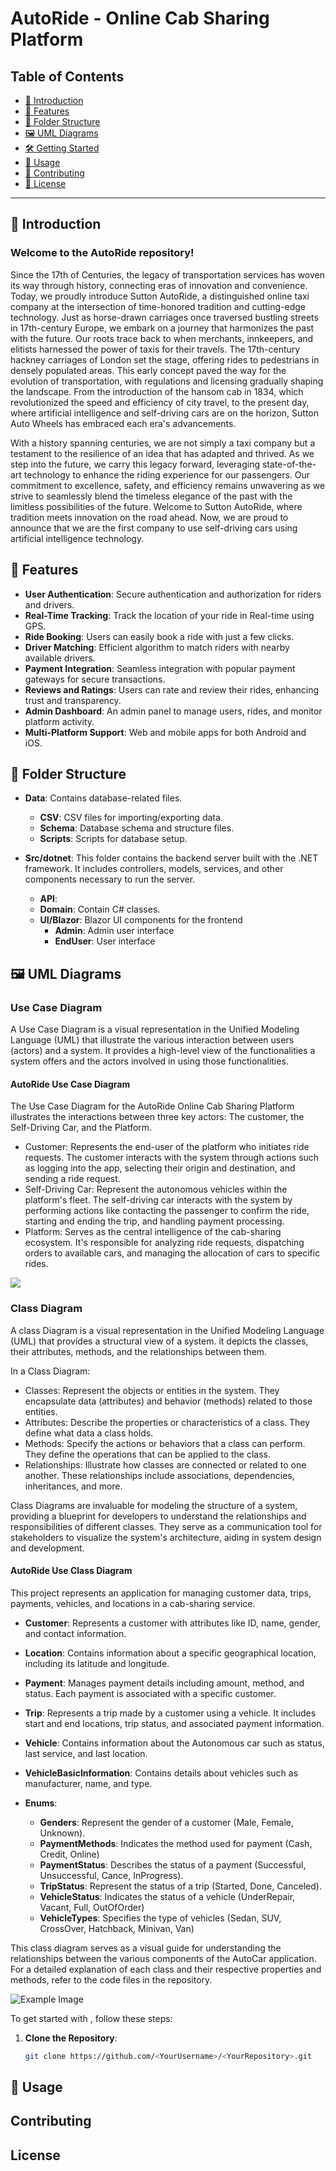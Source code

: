 # AutoRide - Online Cab Sharing Platform

## Table of Contents
- [🌟 Introduction](#-introduction)
- [🚀 Features](#features)
- [📁 Folder Structure](#folder-structure)
- [🖼️ UML Diagrams](#uml-diagrams)
- [🛠️ Getting Started](#getting-started)
- [🔧 Usage](#usage)
- [🤝 Contributing](#contributing)
- [📜 License](#license)

---

## 🌟 Introduction

### Welcome to the AutoRide repository!

Since the 17th of Centuries, the legacy of transportation services has woven its way through history, 
connecting eras of innovation and convenience. Today, we proudly introduce Sutton AutoRide, a distinguished 
online taxi company at the intersection of time-honored tradition and cutting-edge technology. 
Just as horse-drawn carriages once traversed bustling streets in 17th-century Europe, we embark 
on a journey that harmonizes the past with the future.
Our roots trace back to when merchants, innkeepers, and elitists harnessed the power of taxis for 
their travels. The 17th-century hackney carriages of London set the stage, offering rides to 
pedestrians in densely populated areas. This early concept paved the way for the evolution of transportation, 
with regulations and licensing gradually shaping the landscape. From the introduction of the hansom cab in 1834, 
which revolutionized the speed and efficiency of city travel, to the present day, where artificial 
intelligence and self-driving cars are on the horizon, Sutton Auto Wheels has embraced each era's advancements.

With a history spanning centuries, we are not simply a taxi company but a testament to the resilience 
of an idea that has adapted and thrived. As we step into the future, we carry this legacy forward, 
leveraging state-of-the-art technology to enhance the riding experience for our passengers. Our commitment 
to excellence, safety, and efficiency remains unwavering as we strive to seamlessly blend the timeless 
elegance of the past with the limitless possibilities of the future. Welcome to Sutton AutoRide, where 
tradition meets innovation on the road ahead.
Now, we are proud to announce that we are the first company to use self-driving cars using artificial intelligence technology.

## 🚀 Features

- **User Authentication**: Secure authentication and authorization for riders and drivers.
- **Real-Time Tracking**: Track the location of your ride in Real-time using GPS.
- **Ride Booking**: Users can easily book a ride with just a few clicks.
- **Driver Matching**: Efficient algorithm to match riders with nearby available drivers.
- **Payment Integration**: Seamless integration with popular payment gateways for secure transactions.
- **Reviews and Ratings**: Users can rate and review their rides, enhancing trust and transparency.
- **Admin Dashboard**: An admin panel to manage users, rides, and monitor platform activity.
- **Multi-Platform Support**: Web and mobile apps for both Android and iOS.


## 📁 Folder Structure

- **Data**: Contains database-related files.
  - **CSV**: CSV files for importing/exporting data.
  - **Schema**:  Database schema and structure files.
  - **Scripts**: Scripts for database setup.
  
- **Src/dotnet**: This folder contains the backend server built with the .NET framework.
  It includes controllers, models, services, and other components necessary to run the server.
  - **API**:
  - **Domain**: Contain C# classes.
  - **UI/Blazor**: Blazor UI components for the frontend
    - **Admin**: Admin user interface
    -  **EndUser**: User interface


## 🖼️ UML Diagrams

### Use Case Diagram
A Use Case Diagram is a visual representation in the Unified Modeling Language (UML) that illustrate the various
interaction between users (actors) and a system. It provides a high-level view of the functionalities a system 
offers and the actors involved in using those functionalities.

#### AutoRide Use Case Diagram
The Use Case Diagram for the AutoRide Online Cab Sharing Platform illustrates the interactions 
between three key actors: The customer, the Self-Driving Car, and the Platform.

* Customer: Represents the end-user of the platform who initiates ride requests. The customer
  interacts with the system through actions such as logging into the app, selecting their origin
  and destination, and sending a ride request.
* Self-Driving Car: Represent the autonomous vehicles within the platform's fleet. The self-driving car
  interacts with the system by performing actions like contacting the passenger to confirm the ride, starting
  and ending the trip, and handling payment processing.
* Platform: Serves as the central intelligence of the cab-sharing ecosystem. It's responsible for analyzing ride requests,
  dispatching orders to available cars, and managing the allocation of cars to specific rides.



<img src="https://docs.google.com/drawings/d/e/2PACX-1vQONHzYOF_zcqDKKBPZMNkr9dGVi-ymSeeFNniDWwpr3iUkxV3-uOK4VSrfkRfdn5Is5JIqdX1unJAf/pub?w=960&amp;h=720">


### Class Diagram
A class Diagram is a visual representation in the Unified Modeling Language (UML) that provides a structural view of
a system. it depicts the classes, their attributes, methods, and the relationships between them.

In a Class Diagram:
* Classes: Represent the objects or entities in the system. They encapsulate data (attributes)
  and behavior (methods) related to those entities.
* Attributes: Describe the properties or characteristics of a class. They define what data a class holds.
* Methods: Specify the actions or behaviors that a class can perform. They define the operations
  that can be applied to the class.
* Relationships: Illustrate how classes are connected or related to one another. These
  relationships include associations, dependencies, inheritances, and more.

Class Diagrams are invaluable for modeling the structure of a system, providing a blueprint
for developers to understand the relationships and responsibilities of different classes.
They serve as a communication tool for stakeholders to visualize the system's architecture, 
aiding in system design and development.

#### AutoRide Use Class Diagram
This project represents an application for managing customer data, trips,
payments, vehicles, and locations in a cab-sharing service.

- **Customer**: Represents a customer with attributes like ID, name, gender, and contact information.
- **Location**: Contains information about a specific geographical location, including its latitude and longitude.
- **Payment**: Manages payment details including amount, method, and status. Each payment is associated with a specific customer.
- **Trip**: Represents a trip made by a customer using a vehicle. It includes start and end locations, trip status, and associated payment information.
- **Vehicle**: Contains information about the Autonomous car such as status, last service, and last location.
- **VehicleBasicInformation**: Contains details about vehicles such as manufacturer, name, and type.

- **Enums**:
    - **Genders**: Represent the gender of a customer (Male, Female, Unknown).
    - **PaymentMethods**: Indicates the method used for payment (Cash, Credit, Online)
    - **PaymentStatus**: Describes the status of a payment (Successful, Unsuccessful, Cance, InProgress).
    - **TripStatus**: Represent the status of a trip (Started, Done, Canceled).
    - **VehicleStatus**: Indicates the status of a vehicle (UnderRepair, Vacant, Full, OutOfOrder)
    - **VehicleTypes**: Specifies the type of vehicles (Sedan, SUV, CrossOver, Hatchback, Minivan, Van)
 
This class diagram serves as a visual guide for understanding the relationships between the various components of the AutoCar application.
For a detailed explanation of each class and their respective properties and methods, refer to the code files in the repository.

![Example Image](https://drive.google.com/uc?id=1izpiG3HiBR0iPArqzp9hbeGSDKJmiVwn)


To get started with <YourCompany>, follow these steps:

1. **Clone the Repository**:
   ```sh
   git clone https://github.com/<YourUsername>/<YourRepository>.git


## 🔧 Usage
## Contributing
## License



